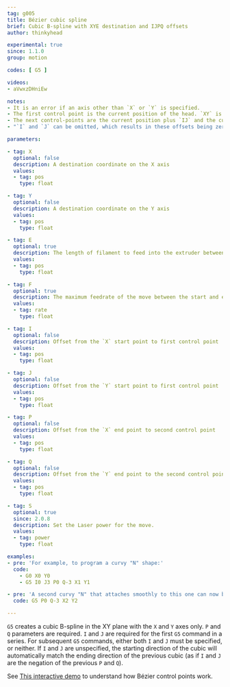 ```yaml
---
tag: g005
title: Bézier cubic spline
brief: Cubic B-spline with XYE destination and IJPQ offsets
author: thinkyhead

experimental: true
since: 1.1.0
group: motion

codes: [ G5 ]

videos:
- aVwxzDHniEw

notes:
- It is an error if an axis other than `X` or `Y` is specified.
- The first control point is the current position of the head. `XY` is the destination (the last control point of the spline).
- The next control-points are the current position plus `IJ` and the current position plus `PQ`.
- "`I` and `J` can be omitted, which results in these offsets being zero. This produces a 3-point spline (try the [interactive demo](//www.geogebra.org/m/WPHQ9rUt)). However, `P` and `Q` are required (otherwise you just get a linear movement)."

parameters:

- tag: X
  optional: false
  description: A destination coordinate on the X axis
  values:
  - tag: pos
    type: float

- tag: Y
  optional: false
  description: A destination coordinate on the Y axis
  values:
  - tag: pos
    type: float

- tag: E
  optional: true
  description: The length of filament to feed into the extruder between the start and end point
  values:
  - tag: pos
    type: float

- tag: F
  optional: true
  description: The maximum feedrate of the move between the start and end point (in current units per second). This value applies to all subsequent moves.
  values:
  - tag: rate
    type: float

- tag: I
  optional: false
  description: Offset from the `X` start point to first control point
  values:
  - tag: pos
    type: float

- tag: J
  optional: false
  description: Offset from the `Y` start point to first control point
  values:
  - tag: pos
    type: float

- tag: P
  optional: false
  description: Offset from the `X` end point to second control point
  values:
  - tag: pos
    type: float

- tag: Q
  optional: false
  description: Offset from the `Y` end point to the second control point
  values:
  - tag: pos
    type: float

- tag: S
  optional: true
  since: 2.0.8
  description: Set the Laser power for the move.
  values:
  - tag: power
    type: float

examples:
- pre: 'For example, to program a curvy "N" shape:'
  code:
    - G0 X0 Y0
    - G5 I0 J3 P0 Q-3 X1 Y1

- pre: 'A second curvy "N" that attaches smoothly to this one can now be made without specifying `I` and `J`:'
  code: G5 P0 Q-3 X2 Y2

---
```


`G5` creates a cubic B-spline in the XY plane with the `X` and `Y` axes only. `P` and `Q` parameters are required. `I` and `J` are required for the first `G5` command in a series. For subsequent `G5` commands, either both `I` and `J` must be specified, or neither. If `I` and `J` are unspecified, the starting direction of the cubic will automatically match the ending direction of the previous cubic (as if `I` and `J` are the negation of the previous `P` and `Q`).

See [This interactive demo](//www.geogebra.org/m/WPHQ9rUt) to understand how Bézier control points work.
